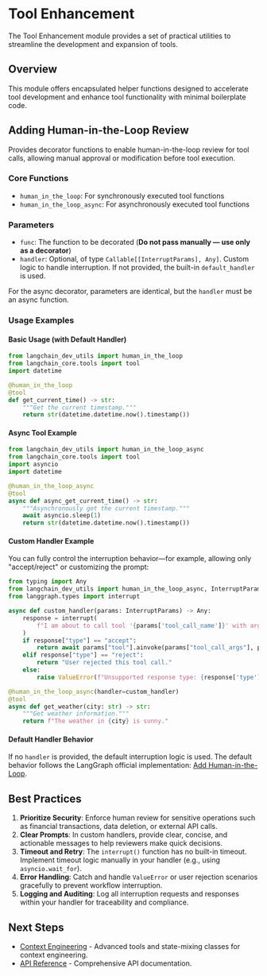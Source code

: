 # Tool Enhancement

The Tool Enhancement module provides a set of practical utilities to streamline the development and expansion of tools.

## Overview

This module offers encapsulated helper functions designed to accelerate tool development and enhance tool functionality with minimal boilerplate code.

## Adding Human-in-the-Loop Review

Provides decorator functions to enable human-in-the-loop review for tool calls, allowing manual approval or modification before tool execution.

### Core Functions

- `human_in_the_loop`: For synchronously executed tool functions
- `human_in_the_loop_async`: For asynchronously executed tool functions

### Parameters

- `func`: The function to be decorated (**Do not pass manually — use only as a decorator**)
- `handler`: Optional, of type `Callable[[InterruptParams], Any]`. Custom logic to handle interruption. If not provided, the built-in `default_handler` is used.

For the async decorator, parameters are identical, but the `handler` must be an async function.

### Usage Examples

#### Basic Usage (with Default Handler)

```python
from langchain_dev_utils import human_in_the_loop
from langchain_core.tools import tool
import datetime

@human_in_the_loop
@tool
def get_current_time() -> str:
    """Get the current timestamp."""
    return str(datetime.datetime.now().timestamp())
```

#### Async Tool Example

```python
from langchain_dev_utils import human_in_the_loop_async
from langchain_core.tools import tool
import asyncio
import datetime

@human_in_the_loop_async
@tool
async def async_get_current_time() -> str:
    """Asynchronously get the current timestamp."""
    await asyncio.sleep(1)
    return str(datetime.datetime.now().timestamp())
```

#### Custom Handler Example

You can fully control the interruption behavior—for example, allowing only "accept/reject" or customizing the prompt:

```python
from typing import Any
from langchain_dev_utils import human_in_the_loop_async, InterruptParams
from langgraph.types import interrupt

async def custom_handler(params: InterruptParams) -> Any:
    response = interrupt(
        f"I am about to call tool '{params['tool_call_name']}' with args: {params['tool_call_args']}. Please confirm whether to proceed."
    )
    if response["type"] == "accept":
        return await params["tool"].ainvoke(params["tool_call_args"], params["config"])
    elif response["type"] == "reject":
        return "User rejected this tool call."
    else:
        raise ValueError(f"Unsupported response type: {response['type']}")

@human_in_the_loop_async(handler=custom_handler)
@tool
async def get_weather(city: str) -> str:
    """Get weather information."""
    return f"The weather in {city} is sunny."
```

#### Default Handler Behavior

If no `handler` is provided, the default interruption logic is used. The default behavior follows the LangGraph official implementation: [Add Human-in-the-Loop](https://docs.langchain.com/oss/python/langgraph/add-human-in-the-loop).

## Best Practices

1. **Prioritize Security**: Enforce human review for sensitive operations such as financial transactions, data deletion, or external API calls.
2. **Clear Prompts**: In custom handlers, provide clear, concise, and actionable messages to help reviewers make quick decisions.
3. **Timeout and Retry**: The `interrupt()` function has no built-in timeout. Implement timeout logic manually in your handler (e.g., using `asyncio.wait_for`).
4. **Error Handling**: Catch and handle `ValueError` or user rejection scenarios gracefully to prevent workflow interruption.
5. **Logging and Auditing**: Log all interruption requests and responses within your handler for traceability and compliance.

## Next Steps

- [Context Engineering](./context-engineering.md) - Advanced tools and state-mixing classes for context engineering.
- [API Reference](./api-reference.md) - Comprehensive API documentation.
